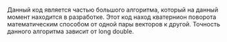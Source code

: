 Данный код является частью большого алгоритма, который на данный момент находится в разработке. Этот код наход кватернион поворота математическим способом от одной пары векторов к другой. Точность данного алгоритма зависит от long double.
